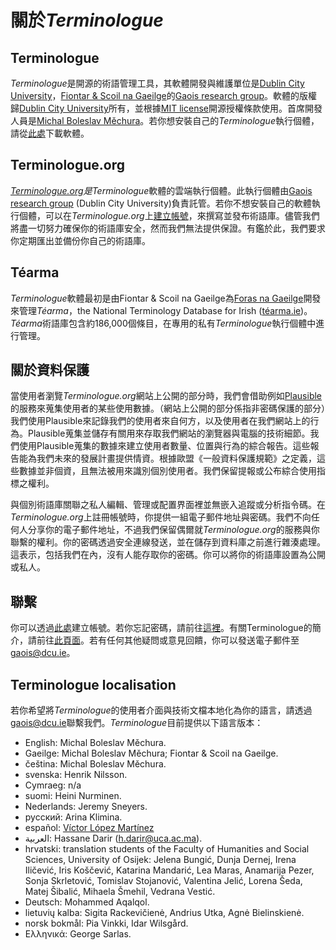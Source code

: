 # 關於*Terminologue*

## Terminologue

*Terminologue*是開源的術語管理工具，其軟體開發與維護單位是[Dublin City University](https://www.dcu.ie/)，[Fiontar & Scoil na Gaeilge](https://www.dcu.ie/fiontar_scoilnagaeilge/gaeilge/index.shtml)的[Gaois research group](https://www.gaois.ie/en/)。軟體的版權歸[Dublin City University](https://www.dcu.ie/)所有，並根據[MIT license](https://opensource.org/licenses/MIT)開源授權條款使用。首席開發人員是[Michal Boleslav Měchura](https://michmech.github.io/)。若你想安裝自己的*Terminologue*執行個體，請從[此處](https://github.com/gaois/terminologue)下載軟體。

## Terminologue.org

*[Terminologue.org](https://www.terminologue.org/)*是*Terminologue*軟體的雲端執行個體。此執行個體由[Gaois research group](https://www.gaois.ie/en/) (Dublin City University)負責託管。若你不想安裝自己的軟體執行個體，可以在*Terminologue.org*上[建立帳號](/signup/)，來撰寫並發布術語庫。儘管我們將盡一切努力確保你的術語庫安全，然而我們無法提供保證。有鑑於此，我們要求你定期匯出並備份你自己的術語庫。

## Téarma

*Terminologue*軟體最初是由Fiontar & Scoil na Gaeilge為[Foras na Gaeilge](https://www.forasnagaeilge.ie/)開發來管理*Téarma*，the National Terminology Database for Irish ([téarma.ie](https://www.tearma.ie/))。*Téarma*術語庫包含約186,000個條目，在專用的私有*Terminologue*執行個體中進行管理。

## 關於資料保護

當使用者瀏覽*Terminologue.org*網站上公開的部分時，我們會借助例如[Plausible](https://plausible.io)的服務來蒐集使用者的某些使用數據。（網站上公開的部分係指非密碼保護的部分）我們使用Plausible來記錄我們的使用者來自何方，以及使用者在我們網站上的行為。Plausible蒐集並儲存有關用來存取我們網站的瀏覽器與電腦的技術細節。我們使用Plausible蒐集的數據來建立使用者數量、位置與行為的綜合報告。這些報告能為我們未來的發展計畫提供情資。根據歐盟《一般資料保護規範》之定義，這些數據並非個資，且無法被用來識別個別使用者。我們保留提報或公布綜合使用指標之權利。

與個別術語庫關聯之私人編輯、管理或配置界面裡並無嵌入追蹤或分析指令碼。在*Terminologue.org*上註冊帳號時，你提供一組電子郵件地址與密碼。我們不向任何人分享你的電子郵件地址，不過我們保留偶爾就*Terminologue.org*的服務與你聯繫的權利。你的密碼透過安全連線發送，並在儲存到資料庫之前進行雜湊處理。這表示，包括我們在內，沒有人能存取你的密碼。你可以將你的術語庫設置為公開或私人。

## 聯繫

你可以透過[此處](/signup/)建立帳號。若你忘記密碼，請前往[這裡](/forgotpwd/)。有關Terminologue的簡介，請前往[此頁面](/docs/intro/)。若有任何其他疑問或意見回饋，你可以發送電子郵件至<gaois@dcu.ie>。

## Terminologue localisation

若你希望將*Terminologue*的使用者介面與技術文檔本地化為你的語言，請透過<gaois@dcu.ie>聯繫我們。*Terminologue*目前提供以下語言版本：

- English: Michal Boleslav Měchura.
- Gaeilge: Michal Boleslav Měchura; Fiontar & Scoil na Gaeilge.
- čeština: Michal Boleslav Měchura.
- svenska: Henrik Nilsson.
- Cymraeg: n/a
- suomi: Heini Nurminen.
- Nederlands: Jeremy Sneyers.
- русский: Arina Klimina.
- español: [Víctor López Martínez](https://www.linkedin.com/in/translatorvictorlopez/)
- العربية: Hassane Darir (<h.darir@uca.ac.ma>).
- hrvatski: translation students of the Faculty of Humanities and Social Sciences, University of Osijek: Jelena Bungić, Dunja Dernej, Irena Iličević, Iris Koščević, Katarina Mandarić, Lea Maras, Anamarija Pezer, Sonja Skrletović, Tomislav Stojanović, Valentina Jelić, Lorena Šeda, Matej Šibalić, Mihaela Šmehil, Vedrana Vestić.
- Deutsch: Mohammed Aqalqol.
- lietuvių kalba: Sigita Rackevičienė, Andrius Utka, Agnė Bielinskienė.
- norsk bokmål: Pia Vinkki, Idar Wilsgård.
- Ελληνικά: George Sarlas.
